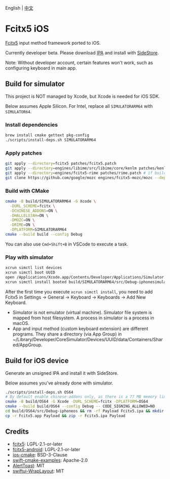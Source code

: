 English
|
[中文](README.zh-CN.md)

# Fcitx5 iOS

[Fcitx5](https://github.com/fcitx/fcitx5) input method framework ported to iOS.

Currently developer beta. Please download [IPA](https://github.com/fcitx-contrib/fcitx5-ios/releases/tag/latest) and install with [SideStore](https://github.com/SideStore/SideStore).

Note: Without developer account, certain features won't work, such as configuring keyboard in main app.

## Build for simulator
This project is NOT managed by Xcode,
but Xcode is needed for iOS SDK.

Below assumes Apple Silicon.
For Intel, replace all `SIMULATORARM64` with `SIMULATOR64`.

### Install dependencies
```sh
brew install cmake gettext pkg-config
./scripts/install-deps.sh SIMULATORARM64
```

### Apply patches
```sh
git apply --directory=fcitx5 patches/fcitx5.patch
git apply --directory=engines/libime/src/libime/core/kenlm patches/kenlm.patch
git apply --directory=engines/fcitx5-rime patches/rime.patch # if building with Rime
git clone https://github.com/google/mozc engines/fcitx5-mozc/mozc --depth=1 --recurse-submodules # if building with Mozc
```

### Build with CMake
```sh
cmake -B build/SIMULATORARM64 -G Xcode \
  -DURL_SCHEME=fcitx \
  -DCHINESE_ADDONS=ON \
  -DHALLELUJAH=ON \
  -DMOZC=ON \
  -DRIME=ON \
  -DPLATFORM=SIMULATORARM64
cmake --build build --config Debug
```

You can also use `Cmd+Shift+B` in VSCode to execute a task.

### Play with simulator
```sh
xcrun simctl list devices
xcrun simctl boot UUID
open /Applications/Xcode.app/Contents/Developer/Applications/Simulator.app
xcrun simctl install booted build/SIMULATORARM64/src/Debug-iphonesimulator/Fcitx5.app
```
After the first time you execute `xcrun simctl install`,
you need to add Fcitx5 in Settings -> General -> Keyboard -> Keyboards -> Add New Keyboard.

* Simulator is not emulator (virtual machine). Simulator file system is mapped from host filesystem. A process in simulator is a process in macOS.
* App and input method (custom keyboard extension) are different programs. They share a directory (via App Group) in ~/Library/Developer/CoreSimulator/Devices/UUID/data/Containers/Shared/AppGroup.

## Build for iOS device
Generate an unsigned IPA and install it with SideStore.

Below assumes you've already done with simulator.

```sh
./scripts/install-deps.sh OS64
# By default enable chinese-addons only, as there is a 77 MB memory limit for keyboard process.
cmake -B build/OS64 -G Xcode -DURL_SCHEME=fcitx -DPLATFORM=OS64
cmake --build build/OS64 --config Debug -- CODE_SIGNING_ALLOWED=NO
cd build/OS64/src/Debug-iphoneos && rm -rf Payload Fcitx5.ipa && mkdir Payload
cp -r Fcitx5.app Payload && zip -r Fcitx5.ipa Payload
```

## Credits
* [fcitx5](https://github.com/fcitx/fcitx5): LGPL-2.1-or-later
* [fcitx5-android](https://github.com/fcitx5-android/fcitx5-android): LGPL-2.1-or-later
* [ios-cmake](https://github.com/leetal/ios-cmake): BSD-3-Clause
* [swift-cmake-examples](https://github.com/apple/swift-cmake-examples): Apache-2.0
* [AlertToast](https://github.com/elai950/AlertToast): MIT
* [swiftui-WrapLayout](https://github.com/FluidGroup/swiftui-WrapLayout): MIT
